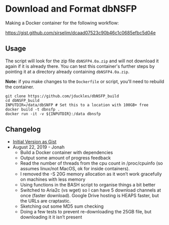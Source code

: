 # Download and Format dbNSFP 

Making a Docker container for the following workflow: 

https://gist.github.com/sirselim/dcaad07523c90b46c1c0685efbc5d04e

## Usage

The script will look for the zip file `dbNSFP4.0a.zip` and will not download it again if it is already there. You can test this container's further steps by pointing it at a directory already containing `dbNSFP4.0a.zip`. 

**Note:** if you make changes to the `Dockerfile` or script, you'll need to rebuild the container.  

```
git clone https://github.com/jduckles/dbNSFP_build
cd dbNSFP_build
INPUTDIR=/data/dbSNFP # Set this to a location with 100GB+ free
docker build -t dbnsfp .
docker run -it -v ${INPUTDIR}:/data dbnsfp

```

## Changelog

* [Initial Version as Gist](https://gist.github.com/sirselim/dcaad07523c90b46c1c0685efbc5d04e)
* August 22, 2019 - Jonah 
  - Build a Docker container with dependencies
  - Output some amount of progress feedback
  - Read the number of threads from the cpu count in /proc/cpuinfo (so assumes linux/not MacOS, ok for inside containers).
  - I removed the -S 20G memory allocation as it won’t work gracefully on machines with less memory 
  - Using functions in the BASH script to organise things a bit better 
  - Switched to Aria2c (vs wget) so I can have 5 download channels at once (faster download). Google Drive hosting is HEAPS faster, but the URLs are craptastic. 
  - Sketching out some MD5 sum checking
  - Doing a few tests to prevent re-downloading the 25GB file, but downloading it it isn’t present
